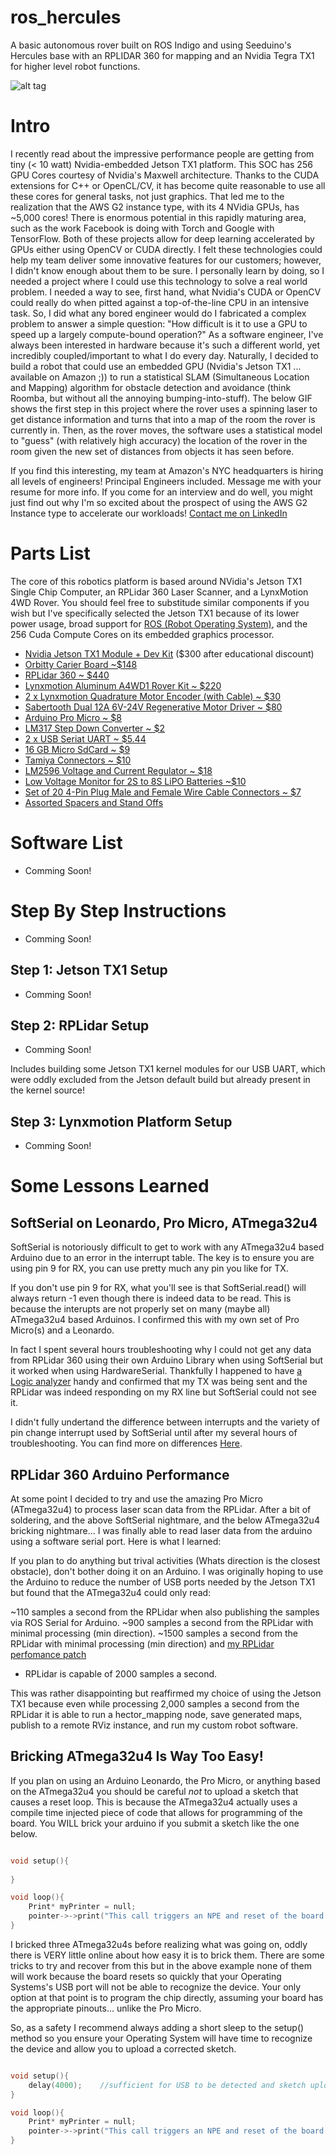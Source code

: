 # ros_hercules
A basic autonomous rover built on ROS Indigo and using Seeduino's Hercules base with an RPLIDAR 360 for mapping and an Nvidia Tegra TX1 for higher level robot functions.

![alt tag](https://raw.githubusercontent.com/avirtuos/ros_hercules/master/doc/img/rover_slam.gif)

# Intro

I recently read about the impressive performance people are getting from tiny (< 10 watt) Nvidia-embedded Jetson TX1 platform. This SOC has 256 GPU Cores courtesy of Nvidia's Maxwell architecture. Thanks to the CUDA extensions for C++ or OpenCL/CV, it has become quite reasonable to use all these cores for general tasks, not just graphics. That led me to the realization that the AWS G2 instance type, with its 4 NVidia GPUs, has ~5,000 cores! There is enormous potential in this rapidly maturing area, such as the work Facebook is doing with Torch and Google with TensorFlow. Both of these projects allow for deep learning accelerated by GPUs either using OpenCV or CUDA directly. I felt these technologies could help my team deliver some innovative features for our customers; however, I didn't know enough about them to be sure. I personally learn by doing, so I needed a project where I could use this technology to solve a real world problem. I needed a way to see, first hand, what Nvidia's CUDA or OpenCV could really do when pitted against a top-of-the-line CPU in an intensive task. So, I did what any bored engineer would do I fabricated a complex problem to answer a simple question: "How difficult is it to use a GPU to speed up a largely compute-bound operation?" As a software engineer, I've always been interested in hardware because it's such a different world, yet incredibly coupled/important to what I do every day. Naturally, I decided to build a robot that could use an embedded GPU (Nvidia's Jetson TX1 ... available on Amazon ;)) to run a statistical SLAM (Simultaneous Location and Mapping) algorithm for obstacle detection and avoidance (think Roomba, but without all the annoying bumping-into-stuff). The below GIF shows the first step in this project where the rover uses a spinning laser to get distance information and turns that into a map of the room the rover is currently in. Then, as the rover moves, the software uses a statistical model to "guess" (with relatively high accuracy) the location of the rover in the room given the new set of distances from objects it has seen before. 

If you find this interesting, my team at Amazon's NYC headquarters is hiring all levels of engineers! Principal Engineers included. Message me with your resume for more info. If you come for an interview and do well, you might just find out why I'm so excited about the prospect of using the AWS G2 Instance type to accelerate our workloads! <a href='https://www.linkedin.com/in/avirtuos'>Contact me on LinkedIn</a>

# Parts List

The core of this robotics platform is based around NVidia's Jetson TX1 Single Chip Computer, an RPLidar 360 Laser Scanner, and a LynxMotion 4WD Rover. You should feel free to substitude similar components if you wish but I've specifically selected the Jetson TX1 because of its lower power usage, broad support for <a href='http://www.ros.org/'>ROS (Robot Operating System)</a>, and the 256 Cuda Compute Cores on its embedded graphics processor.

* <a href="http://www.nvidia.com/object/jetson-tx1-dev-kit.html">Nvidia Jetson TX1 Module + Dev Kit</a> ($300 after educational discount)
* <a href="http://www.connecttech.com/sub/products/ASG003.asp">Orbitty Carier Board ~$148</a>
* <a href="https://www.amazon.com/gp/product/B00LGC2CTI/ref=oh_aui_detailpage_o05_s00?ie=UTF8&psc=1">RPLidar 360 ~ $440</a>
* <a href="http://www.robotshop.com/en/4wd1-robot-aluminum-kit.html">Lynxmotion Aluminum A4WD1 Rover Kit ~ $220</a>
* <a href="http://www.robotshop.com/en/lynxmotion-qme-01-quadrature-encoder.html">2 x Lynxmotion Quadrature Motor Encoder (with Cable) ~ $30</a>
* <a href="http://www.robotshop.com/en/sabertooth-dual-regenerative-motor-driver.html">Sabertooth Dual 12A 6V-24V Regenerative Motor Driver ~ $80</a>
* <a href="https://www.amazon.com/gp/product/B019SXN84E/ref=oh_aui_detailpage_o01_s00?ie=UTF8&psc=1">Arduino Pro Micro ~ $8
* <a href="https://www.amazon.com/gp/product/B018U19MN6/ref=oh_aui_detailpage_o02_s00?ie=UTF8&psc=1">LM317 Step Down Converter  ~ $2</a>
* <a href="https://www.amazon.com/gp/product/B00SL0U3RG/ref=oh_aui_detailpage_o02_s00?ie=UTF8&psc=1">2 x USB Seriat UART ~ $5.44</a>
* <a href="https://www.amazon.com/gp/product/B00W77C2FA/ref=oh_aui_detailpage_o05_s00?ie=UTF8&psc=1">16 GB Micro SdCard ~ $9</a>
* <a href="https://www.amazon.com/gp/product/B00MU44JS8/ref=oh_aui_detailpage_o01_s00?ie=UTF8&psc=1">Tamiya Connectors ~ $10</a>
* <a href="https://www.amazon.com/gp/product/B00WEBJRE8/ref=oh_aui_detailpage_o04_s01?ie=UTF8&psc=1">LM2596 Voltage and Current Regulator ~ $18</a>
* <a href="https://www.amazon.com/gp/product/B0064SHG0Y/ref=oh_aui_detailpage_o04_s01?ie=UTF8&psc=1">Low Voltage Monitor for 2S to 8S LiPO Batteries ~$10</a>
* <a href="https://www.amazon.com/gp/product/B00NAB8VQG/ref=oh_aui_detailpage_o01_s01?ie=UTF8&psc=1">Set of 20 4-Pin Plug Male and Female Wire Cable Connectors ~ $7</a>
* <a href="https://www.amazon.com/gp/product/B00MMWDYI4/ref=oh_aui_detailpage_o02_s00?ie=UTF8&psc=1">Assorted Spacers and Stand Offs</a>
 
# Software List

* Comming Soon!

# Step By Step Instructions

* Comming Soon!

## Step 1: Jetson TX1 Setup

* Comming Soon!

## Step 2: RPLidar Setup

* Comming Soon!

Includes building some Jetson TX1 kernel modules for our USB UART, which were oddly excluded from the Jetson default build but already present in the kernel source!

## Step 3: Lynxmotion Platform Setup

* Comming Soon!


# Some Lessons Learned


## SoftSerial on Leonardo, Pro Micro, ATmega32u4

SoftSerial is notoriously difficult to get to work with any ATmega32u4 based Arduino due to an error in the interrupt table. The key is to ensure you are using pin 9 for RX, you can use pretty much any pin you like for TX. 

If you don't use pin 9 for RX, what you'll see is that SoftSerial.read() will always return -1 even though there is indeed data to be read. This is because the interupts are not properly set on many (maybe all) ATmega32u4 based Arduinos. I confirmed this with my own set of Pro Micro(s) and a Leonardo. 

In fact I spent several hours troubleshooting why I could not get any data from RPLidar 360 using their own Arduino Library when using SoftSerial but it worked when using HardwareSerial. Thankfully I happened to have <a href='https://www.amazon.com/Saleae-8-Channel-Logic-Analyzer/dp/B018RE3O7G/'>a Logic analyzer</a> handy and confirmed that my TX was being sent and the RPLidar was indeed responding on my RX line but SoftSerial could not see it.

I didn't fully undertand the difference between interrupts and the variety of pin change interrupt used by SoftSerial until after my several hours of troubleshooting. You can find more on differences <a href='http://www.geertlangereis.nl/Electronics/Pin_Change_Interrupts/PinChange_en.html'>Here</a>.

## RPLidar 360 Arduino Performance

At some point I decided to try and use the amazing Pro Micro (ATmega32u4) to process laser scan data from the RPLidar. After a bit of soldering, and the above SoftSerial nightmare, and the below ATmega32u4 bricking nightmare... I was finally able to read laser data from the arduino using a software serial port. Here is what I learned:

If you plan to do anything but trival activities (Whats direction is the closest obstacle), don't bother doing it on an Arduino. I was originally hoping to use the Arduino to reduce the number of USB ports needed by the Jetson TX1 but found that the ATmega32u4 could only read:

~110 samples a second from the RPLidar when also publishing the samples via ROS Serial for Arduino.
~900 samples a second from the RPLidar with minimal processing (min direction).
~1500 samples a second from the RPLidar with minimal processing (min direction) and <a href='https://github.com/robopeak/rplidar_arduino/pull/7'>my RPLidar perfomance patch</a>

* RPLidar is capable of 2000 samples a second.

This was rather disappointing but reaffirmed my choice of using the Jetson TX1 because even while processing 2,000 samples a second from the RPLidar it is able to run a hector_mapping node, save generated maps, publish to a remote RViz instance, and run my custom robot software.


## Bricking ATmega32u4 Is Way Too Easy!

If you plan on using an Arduino Leonardo, the Pro Micro, or anything based on the ATmega32u4 you should be careful _not_ to upload a sketch that causes a reset loop. This is because the ATmega32u4 actually uses a compile time injected piece of code that allows for programming of the board. You WILL brick your arduino if you submit a sketch like the one below.

```c++

void setup(){
	
}

void loop(){
	Print* myPrinter = null;
	pointer->->print("This call triggers an NPE and reset of the board because myPrinter is null!");
}

```

I bricked three ATmega32u4s before realizing what was going on, oddly there is VERY little online about how easy it is to brick them. There are some tricks to try and recover from this but in the above example none of them will work because the board resets so quickly that your Operating Systems's USB port will not be able to recognize the device. Your only option at that point is to program the chip directly, assuming your board has the appropriate pinouts... unlike the Pro Micro.

So, as a safety I recommend always adding a short sleep to the setup() method so you ensure your Operating System will have time to recognize the device and allow you to upload a corrected sketch.

```c++

void setup(){
	delay(4000);	//sufficient for USB to be detected and sketch upload to begin.
}

void loop(){
	Print* myPrinter = null;
	pointer->->print("This call triggers an NPE and reset of the board because myPrinter is null!");
}

```
